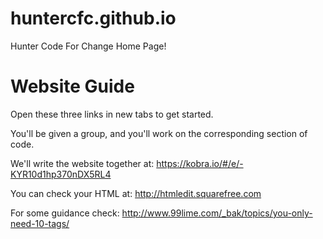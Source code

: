 # huntercfc.github.io
Hunter Code For Change Home Page!
# Website Guide
Open these three links in new tabs to get started.

You'll be given a group, and you'll work on the corresponding section of code.

We'll write the website together at: https://kobra.io/#/e/-KYR10d1hp370nDX5RL4

You can check your HTML at: http://htmledit.squarefree.com

For some guidance check: http://www.99lime.com/_bak/topics/you-only-need-10-tags/
